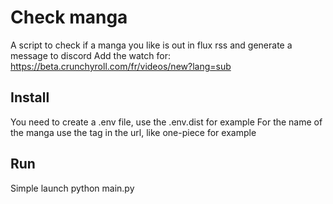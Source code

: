 # Check manga

A script to check if a manga you like is out in flux rss and generate a message to discord
Add the watch for: https://beta.crunchyroll.com/fr/videos/new?lang=sub


## Install

You need to create a .env file, use the .env.dist for example
For the name of the manga use the tag in the url, like one-piece for example

## Run

Simple launch python main.py
